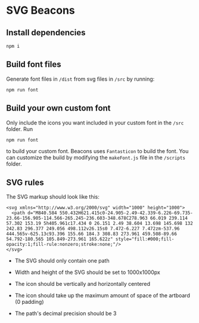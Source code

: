 # SVG Beacons

## Install dependencies

```
npm i
```

## Build font files

Generate font files in `/dist` from svg files in `/src` by running:

```
npm run font
```

## Build your own custom font

Only include the icons you want included in your custom font in the `/src` folder. Run

```
npm run font
```

to build your custom font. Beacons uses `Fantasticon` to build the font. You can customize the build by modifying the `makeFont.js` file in the `/scripts` folder.

## SVG rules

The SVG markup should look like this:

```
<svg xmlns="http://www.w3.org/2000/svg" width="1000" height="1000">
  <path d="M840.584 550.432H621.415c0-24.905-2.49-42.339-6.226-69.735-23.66-156.905-114.566-265.245-236.603-348.678C278.963 66.019 239.114 57.302 153.19 5h405.961c17.434 0 26.151 2.49 38.604 13.698 145.698 132 242.83 296.377 249.056 498.112v26.15s0 7.472-6.227 7.472zm-537.96 444.565v-625.13c93.396 155.66 184.3 308.83 273.961 459.508-89.66 54.792-180.565 105.849-273.961 165.622z" style="fill:#000;fill-opacity:1;fill-rule:nonzero;stroke:none;"/>
</svg>
```

- The SVG should only contain one path

- Width and height of the SVG should be set to 1000x1000px

- The icon should be vertically and horizontally centered

- The icon should take up the maximum amount of space of the artboard (0 padding)

- The path's decimal precision should be 3
